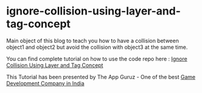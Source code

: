 # ignore-collision-using-layer-and-tag-concept

Main object of this blog to teach you how to have a collision between object1 and object2 but avoid the collision with object3 at the same time.

You can find complete tutorial on how to use the code repo here : [Ignore Collision Using Layer and Tag Concept](http://www.theappguruz.com/blog/ignore-collision-using-layer-and-tag-concept)

This Tutorial has been presented by The App Guruz - One of the best [Game Development Company in India](http://www.theappguruz.com/game-development/)
